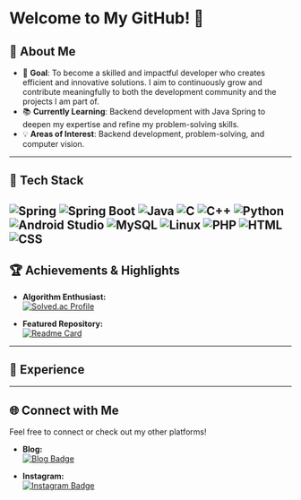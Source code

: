 # Welcome to My GitHub! 👋


## 🌟 About Me

- 🎯 **Goal**: To become a skilled and impactful developer who creates efficient and innovative solutions. I aim to continuously grow and contribute meaningfully to both the development community and the projects I am part of.  
- 📚 **Currently Learning**: Backend development with Java Spring to deepen my expertise and refine my problem-solving skills.  
- 💡 **Areas of Interest**: Backend development, problem-solving, and computer vision.  


---
## 🚀 Tech Stack

![Spring](https://img.shields.io/badge/Spring-6DB33F?style=round-square&logo=Spring&logoColor=white) ![Spring Boot](https://img.shields.io/badge/Spring%20Boot-6DB33F?style=round-square&logo=Spring%20Boot&logoColor=white) ![Java](https://img.shields.io/badge/Java-007396?style=round-square&logo=java&logoColor=white)  ![C](https://img.shields.io/badge/C-A8B9CC?style=round-square&logo=c&logoColor=white) ![C++](https://img.shields.io/badge/C%2B%2B-00599C?style=round-square&logo=c%2B%2B&logoColor=white) ![Python](https://img.shields.io/badge/Python-3776AB?style=round-square&logo=python&logoColor=white) ![Android Studio](https://img.shields.io/badge/Android%20Studio-3DDC84?style=round-square&logo=Android%20Studio&logoColor=white) ![MySQL](https://img.shields.io/badge/MySQL-4479A1?style=round-square&logo=MySQL&logoColor=white) ![Linux](https://img.shields.io/badge/Linux-FCC624?style=round-square&logo=linux&logoColor=black) ![PHP](https://img.shields.io/badge/PHP-777BB4?style=round-square&logo=php&logoColor=white) ![HTML](https://img.shields.io/badge/HTML-E34F26?style=round-square&logo=html5&logoColor=white) ![CSS](https://img.shields.io/badge/CSS-1572B6?style=round-square&logo=css3&logoColor=white)
---
<!--
## 📊 GitHub Stats

<div>
  <img src="https://github-readme-stats.vercel.app/api?username=moooooooonlight&show_icons=true&theme=radical" alt="GitHub Stats">
  <img src="https://github-readme-stats.vercel.app/api/top-langs/?username=moooooooonlight&layout=compact&theme=radical" alt="Top Languages">
</div>
-->


## 🏆 Achievements & Highlights

- **Algorithm Enthusiast:**  
  [![Solved.ac Profile](http://mazassumnida.wtf/api/v2/generate_badge?boj=alskdjfhg005)](https://solved.ac/alskdjfhg005/)

- **Featured Repository:**  
  [![Readme Card](https://github-readme-stats.vercel.app/api/pin/?username=moooooooonlight&repo=nhnAcademy&theme=radical)](https://github.com/moooooooonlight/nhnAcademy)

---

## 💼 Experience

<!--
### 🏢 Company Name / Organization  
**Role / Position**  
*MM/YYYY - MM/YYYY*  
- Description or summary of your role and responsibilities.  
- Achievements or significant contributions during this time.  
- Key skills or technologies you utilized.  

---

### 🏢 Company Name / Organization  
**Role / Position**  
*MM/YYYY - MM/YYYY*  
- Description or summary of your role and responsibilities.  
- Achievements or significant contributions during this time.  
- Key skills or technologies you utilized.  

---

### 🏫 Academic Projects / Freelance Work  
**Project Name**  
*MM/YYYY - MM/YYYY*  
- Brief description of the project and its objectives.  
- Your role and how you contributed to the project's success.  
- Tools, frameworks, or technologies used.
-->


---
## 🌐 Connect with Me

Feel free to connect or check out my other platforms!

- **Blog:**  
  [![Blog Badge](https://img.shields.io/badge/My%20Tech%20Blog-000000?style=flat-square&logo=GitHubSponsors&logoColor=white)](블로그주소)

- **Instagram:**  
  [![Instagram Badge](https://img.shields.io/badge/Instagram-E4405F?style=flat-square&logo=Instagram&logoColor=white)](인스타그램주소)

<!--
- **Visitors Count:**  
  ![Hits](https://hits.seeyoufarm.com/api/count/incr/badge.svg?url=https%3A%2F%2Fgithub.com%2Fmoooooooonlight&count_bg=%23555555&title_bg=%23323232&icon=github.svg&icon_color=%23FFFFFF&title=hits&edge_flat=false)
-->
